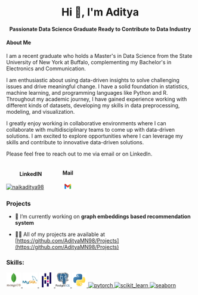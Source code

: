 <!--
**AdityaMN98/AdityaMN98** is a ✨ _special_ ✨ repository because its `README.md` (this file) appears on your GitHub profile.

Here are some ideas to get you started:

- 🔭 I’m currently working on ...
- 🌱 I’m currently learning ...
- 👯 I’m looking to collaborate on ...
- 🤔 I’m looking for help with ...
- 💬 Ask me about ...
- 📫 How to reach me: ...
- 😄 Pronouns: ...
- ⚡ Fun fact: ...
-->
<!DOCTYPE html>
<html>
<head>
    <style>
        .container {
            display: flex;
            justify-content: flex-start;
            align-items: center;
            gap: 20px;
        }
        .item {
            text-align: center; /* Align text and image horizontally */
        }
        .img {
            max-width: 100%;
            height: auto;
        }
    </style>
</head>
<body>

<h1 align="center">Hi 👋, I'm Aditya</h1>
<h4 align="center">Passionate Data Science Graduate Ready to Contribute to Data Industry</h3>

<h4 align="left">About Me</h3>

 <p>I am a recent graduate who holds a Master's in Data Science from the State University of New York at Buffalo, complementing my Bachelor's in Electronics and Communication.</p>
  
<p>I am enthusiastic about using data-driven insights to solve challenging issues and drive meaningful change. I have a solid foundation in statistics, machine learning, and programming languages like Python and R. Throughout my academic journey, I have gained experience working with different kinds of datasets, developing my skills in data preprocessing, modeling, and visualization.</p>
  
<p>I greatly enjoy working in collaborative environments where I can collaborate with multidisciplinary teams to come up with data-driven solutions. I am excited to explore opportunities where I can leverage my skills and contribute to innovative data-driven solutions.</p>
 
Please feel free to reach out to me via email or on LinkedIn.
<div class="container">
    <div class="item">
        <h4>LinkedIN</h4>
        <a href="https://linkedin.com/in/naikaditya98" target="_blank" style="margin-right: 30px;"><img src="https://raw.githubusercontent.com/rahuldkjain/github-profile-readme-generator/master/src/images/icons/Social/linked-in-alt.svg" alt="naikaditya98" height="20" width="30" />
</a>
    </div>
    <div class="item">
        <h4>Mail</h4>
        </a>
<a href="mailto:nayakaditya339@gmail.com" target="_blank">
<img src="Img/mail.png" alt="Gmail" height="20" width="20" />
</a>
    </div>
</div>

<h3 align="left">Projects</h3>















- 🔭 I’m currently working on **graph embeddings based recommendation system**

- 👨‍💻 All of my projects are available at [https://github.com/AdityaMN98/Projects](https://github.com/AdityaMN98/Projects)




<h3 align="left">Skills:</h3>
<p align="left"> <a href="https://www.mongodb.com/" target="_blank" rel="noreferrer"> <img src="https://raw.githubusercontent.com/devicons/devicon/master/icons/mongodb/mongodb-original-wordmark.svg" alt="mongodb" width="40" height="40"/> </a> <a href="https://www.mysql.com/" target="_blank" rel="noreferrer"> <img src="https://raw.githubusercontent.com/devicons/devicon/master/icons/mysql/mysql-original-wordmark.svg" alt="mysql" width="40" height="40"/> </a> <a href="https://pandas.pydata.org/" target="_blank" rel="noreferrer"> <img src="https://raw.githubusercontent.com/devicons/devicon/2ae2a900d2f041da66e950e4d48052658d850630/icons/pandas/pandas-original.svg" alt="pandas" width="40" height="40"/> </a> <a href="https://www.postgresql.org" target="_blank" rel="noreferrer"> <img src="https://raw.githubusercontent.com/devicons/devicon/master/icons/postgresql/postgresql-original-wordmark.svg" alt="postgresql" width="40" height="40"/> </a> <a href="https://www.python.org" target="_blank" rel="noreferrer"> <img src="https://raw.githubusercontent.com/devicons/devicon/master/icons/python/python-original.svg" alt="python" width="40" height="40"/> </a> <a href="https://pytorch.org/" target="_blank" rel="noreferrer"> <img src="https://www.vectorlogo.zone/logos/pytorch/pytorch-icon.svg" alt="pytorch" width="40" height="40"/> </a> <a href="https://scikit-learn.org/" target="_blank" rel="noreferrer"> <img src="https://upload.wikimedia.org/wikipedia/commons/0/05/Scikit_learn_logo_small.svg" alt="scikit_learn" width="40" height="40"/> </a> <a href="https://seaborn.pydata.org/" target="_blank" rel="noreferrer"> <img src="https://seaborn.pydata.org/_images/logo-mark-lightbg.svg" alt="seaborn" width="40" height="40"/> </a> </p>
